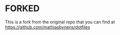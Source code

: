 # FORKED

This is a fork from the original repo that you can find at https://github.com/mathiasbynens/dotfiles